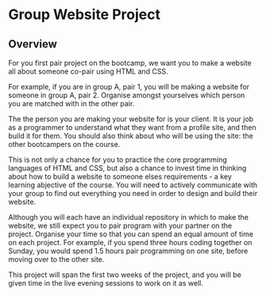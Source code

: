 # Group Website Project

## Overview

For you first pair project on the bootcamp, we want you to make a website all about someone co-pair using HTML and CSS.

For example, if you are in group A, pair 1, you will be making a website for someone in group A, pair 2. Organise amongst yourselves which person you are matched with in the other pair.

The the person you are making your website for is your client. It is your job as a programmer to understand what they want from a profile site, and then build it for them. You should also think about who will be using the site: the other bootcampers on the course.

This is not only a chance for you to practice the core programming languages of HTML and CSS, but also a chance to invest time in thinking about how to build a website to someone elses requirements - a key learning abjective of the course. You will need to actively communicate with your group to find out everything you need in order to design and build their website.

Although you will each have an individual repository in which to make the website, we still expect you to pair program with your partner on the project. Organise your time so that you can spend an equal amount of time on each project. For example, if you spend three hours coding together on Sunday, you would spend 1.5 hours pair programming on one site, before moving over to the other site.

This project will span the first two weeks of the project, and you will be given time in the live evening sessions to work on it as well.

